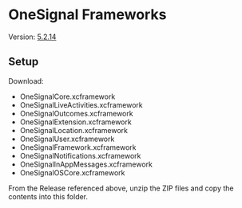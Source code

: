# OneSignal Frameworks

Version: [5.2.14](https://github.com/OneSignal/OneSignal-iOS-SDK/releases/tag/5.2.14)

## Setup

Download:

- OneSignalCore.xcframework
- OneSignalLiveActivities.xcframework
- OneSignalOutcomes.xcframework
- OneSignalExtension.xcframework
- OneSignalLocation.xcframework
- OneSignalUser.xcframework
- OneSignalFramework.xcframework
- OneSignalNotifications.xcframework
- OneSignalInAppMessages.xcframework
- OneSignalOSCore.xcframework

From the Release referenced above, unzip the ZIP files and copy the contents into this folder.
